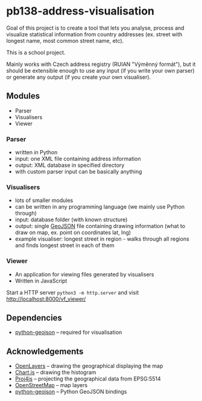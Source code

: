 # pb138-address-visualisation

Goal of this project is to create a tool that lets you analyse, process and visualize statistical information from country addresses (ex. street with longest name, most common street name, etc).

This is a school project.

Mainly works with Czech address registry (RUIAN "Výměnný formát"), but it should be extensible enough to use any input (if you write your own parser) or generate any output (if you create your own visualiser).

## Modules
- Parser
- Visualisers
- Viewer

### Parser
- written in Python
- input: one XML file containing address information
- output: XML database in specified directory
- with custom parser input can be basically anything

### Visualisers
- lots of smaller modules
- can be written in any programming language (we mainly use Python through)
- input: database folder (with known structure)
- output: single [GeoJSON](http://geojson.org/) file containing drawing information (what to draw on map, ex. point on coordinates lat, lng)
- example visualiser: longest street in region - walks through all regions and finds longest street in each of them

### Viewer
- An application for viewing files generated by visualisers
- Written in JavaScript

Start a HTTP server `python3 -m http.server` and visit <http://localhost:8000/vf_viewer/>

## Dependencies
- [python-geojson](https://pypi.python.org/pypi/geojson) – required for visualisation

## Acknowledgements
* [OpenLayers](http://openlayers.org/) – drawing the geographical displaying the map
* [Chart.js](http://www.chartjs.org/) – drawing the histogram
* [Proj4js](http://proj4js.org/) – projecting the geographical data from EPSG:5514
* [OpenStreetMap](https://www.openstreetmap.org/) – map layers
* [python-geojson](https://pypi.python.org/pypi/geojson) – Python GeoJSON bindings
